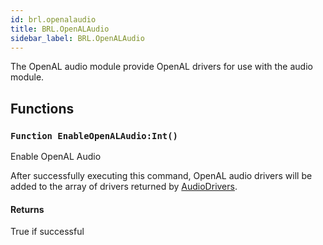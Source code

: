```yaml
---
id: brl.openalaudio
title: BRL.OpenALAudio
sidebar_label: BRL.OpenALAudio
---
```




The OpenAL audio module provide OpenAL drivers for use with the audio module.


## Functions

### `Function EnableOpenALAudio:Int()`

Enable OpenAL Audio


After successfully executing this command, OpenAL audio drivers will be added
to the array of drivers returned by [AudioDrivers](../../brl/brl.audio/#function-audiodrivers).


#### Returns
True if successful


<br/>

